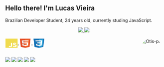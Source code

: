 ## Hello there! I'm Lucas Vieira
Brazilian Developer Student, 24 years old, currently studing JavaScript.

<div align="center">
  <a href="https://github.com/rafaballerini">
  <img height="149em" src="https://github-readme-stats.vercel.app/api?username=srOtimismo&show_icons=true&theme=dracula&include_all_commits=true&count_private=true"/>
  <img height="149em" src="https://github-readme-stats.vercel.app/api/top-langs/?username=srOtimismo&layout=compact&langs_count=7&theme=dracula"/>
</div>
  
<div style="display: inline_block"><br>
  <img align="center" alt="Otis-Js" height="30" width="40" src="https://raw.githubusercontent.com/devicons/devicon/master/icons/javascript/javascript-plain.svg">
  <img align="center" alt="Otis-HTML" height="30" width="40" src="https://raw.githubusercontent.com/devicons/devicon/master/icons/html5/html5-original.svg">
  <img align="center" alt="Otis-CSS" height="30" width="40" src="https://raw.githubusercontent.com/devicons/devicon/master/icons/css3/css3-original.svg">
  <img align="right" alt="Otis-pic" height="150" style="border-radius:50px;" src="https://media.discordapp.net/attachments/338093594579566595/853824407167041546/otimista-coffe.png?width=559&height=559">
</div>

##
 
  <div> 
  <a href="https://instagram.com/sr_otimismo" target="_blank"><img src="https://img.shields.io/badge/-Instagram-%23E4405F?style=for-the-badge&logo=instagram&logoColor=white" target="_blank"></a>
 	<a href="https://twitter.com/srotimismoreal" target="_blank"><img src="https://img.shields.io/badge/twitter-1DA1F2?style=for-the-badge&logo=twitter&logoColor=white" target="_blank"></a>
 <a href="https://discord.gg/pDbY76q8Qf" target="_blank"><img src="https://img.shields.io/badge/Discord-7289DA?style=for-the-badge&logo=discord&logoColor=white" target="_blank"></a> 
  <a href = "mailto:srotimismoreal@gmail.com"><img src="https://img.shields.io/badge/-Gmail-%23333?style=for-the-badge&logo=gmail&logoColor=white" target="_blank"></a>
  <a href="https://www.linkedin.com/in/lucas-vieira-84a619181/" target="_blank"><img src="https://img.shields.io/badge/-LinkedIn-%230077B5?style=for-the-badge&logo=linkedin&logoColor=white" target="_blank"></a> 
 
</div>
